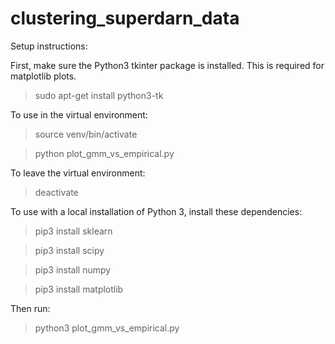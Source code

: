 # clustering_superdarn_data

Setup instructions:

First, make sure the Python3 tkinter package is installed. This is required for matplotlib plots.
> sudo apt-get install python3-tk


To use in the virtual environment:
> source venv/bin/activate

> python plot_gmm_vs_empirical.py

To leave the virtual environment:
> deactivate


To use with a local installation of Python 3, install these dependencies:
> pip3 install sklearn

> pip3 install scipy

> pip3 install numpy

> pip3 install matplotlib


Then run:
> python3 plot_gmm_vs_empirical.py
